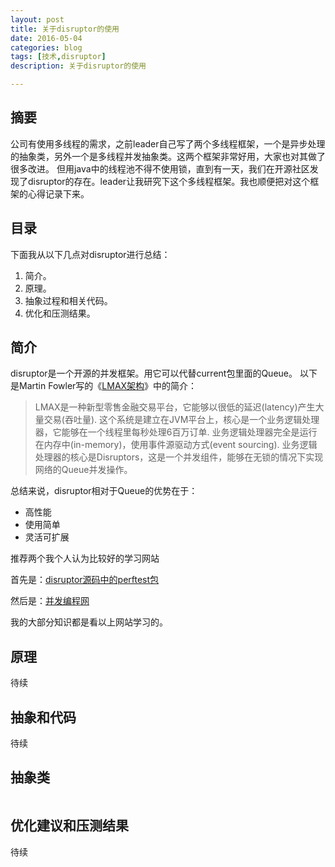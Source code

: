 ```yaml
---
layout: post
title: 关于disruptor的使用
date: 2016-05-04
categories: blog
tags: [技术,disruptor]
description: 关于disruptor的使用

---
```


## 摘要
公司有使用多线程的需求，之前leader自己写了两个多线程框架，一个是异步处理的抽象类，另外一个是多线程并发抽象类。这两个框架非常好用，大家也对其做了很多改进。
但用java中的线程池不得不使用锁，直到有一天，我们在开源社区发现了disruptor的存在。leader让我研究下这个多线程框架。我也顺便把对这个框架的心得记录下来。

## 目录
下面我从以下几点对disruptor进行总结：

 1. 简介。
 2. 原理。
 3. 抽象过程和相关代码。
 4. 优化和压测结果。
 
## 简介
disruptor是一个开源的并发框架。用它可以代替current包里面的Queue。
以下是Martin Fowler写的《[LMAX架构](http://ifeve.com/lmax/)》中的简介：

>LMAX是一种新型零售金融交易平台，它能够以很低的延迟(latency)产生大量交易(吞吐量). 这个系统是建立在JVM平台上，核心是一个业务逻辑处理器，它能够在一个线程里每秒处理6百万订单. 业务逻辑处理器完全是运行在内存中(in-memory)，使用事件源驱动方式(event sourcing). 业务逻辑处理器的核心是Disruptors，这是一个并发组件，能够在无锁的情况下实现网络的Queue并发操作。

总结来说，disruptor相对于Queue的优势在于：

- 高性能
- 使用简单
- 灵活可扩展

推荐两个我个人认为比较好的学习网站

首先是：[disruptor源码中的perftest包](https://github.com/LMAX-Exchange/disruptor/tree/master/src/perftest/java/com/lmax/disruptor)

然后是：[并发编程网](http://ifeve.com/disruptor/)

我的大部分知识都是看以上网站学习的。

## 原理
待续
## 抽象和代码
待续
## 抽象类
```java


```

## 优化建议和压测结果
待续





